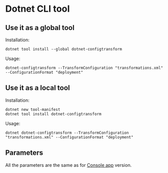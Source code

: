 # Dotnet CLI tool

## Use it as a global tool

Installation:


```shell
dotnet tool install --global dotnet-configtransform
```

Usage:

```shell
dotnet-configtransform --TransformConfiguration "transformations.xml" --ConfigurationFormat "deployment"
```


## Use it as a local tool

Installation:

```shell
dotnet new tool-manifest
dotnet tool install dotnet-configtransform
```

Usage:

```shell
dotnet dotnet-configtransform --TransformConfiguration "transformations.xml" --ConfigurationFormat "deployment"
```

## Parameters

All the parameters are the same as for [Console app](/Doc/ConsoleApp.md) version.